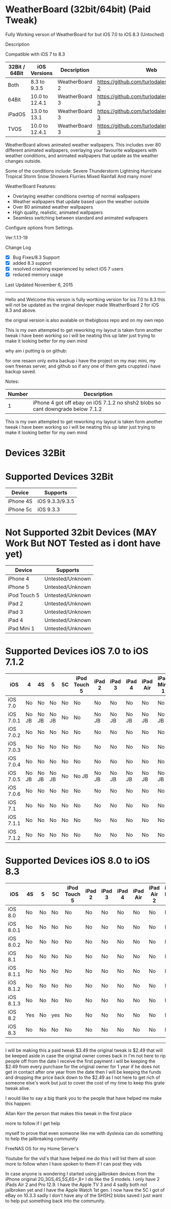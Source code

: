 # WeatherBoard (32bit/64bit) (Paid Tweak)

Fully Working verson of WeatherBoard for but iOS 7.0 to iOS 8.3 (Untoched)

Description

Compatible with iOS 7 to 8.3

| 32Bit / 64Bit | iOS Versions | Decsription | Web |
|---------|----------|----------|----------|
| Both   | 8.3 to 9.3.5      | WeatherBoard 2 | https://github.com/turlodales/weatherboard-2 |
| 64Bit  | 10.0 to 12.4.1    | WeatherBoard 3 | https://github.com/turlodales/weatherboard-3 |
| iPadOS | 13.0 to 13.1      | WeatherBoard 3 | https://github.com/turlodales/weatherboard-3 |
| TVOS   | 10.0 to 12.4.1    | WeatherBoard 3 | https://github.com/turlodales/weatherboard-3 |

WeatherBoard allows animated weather wallpapers. This includes over 80 different animated wallpapers, overlaying your favourite wallpapers with weather conditions, and animated wallpapers that update as the weather changes outside.

Some of the conditions include:
Severe Thunderstorm
Lightning
Hurricane
Tropical Storm
Snow Showers
Flurries
Mixed Rainfall
And many more!

WeatherBoard Features:
- Overlaying weather conditions overtop of normal wallpapers
- Weather wallpapers that update based upon the weather outside
- Over 80 animated weather wallpapers
- High quality, realistic, animated wallpapers
- Seamless switching between standard and animated wallpapers

Configure options from Settings.

Ver:1.1.1-19

Change Log

- [x] Bug Fixes/8.3 Support
- [x] added 8.3 support
- [x] resolved crashing experienced by select iOS 7 users
- [x] reduced memory usage

Last Updated 	November 6, 2015

-----------------------------------------------------------------------------------------------------------------------------

Hello and Welcome this verson is fully wortking version for ios 7.0 to 8.3 this will not be updated as the orginal devloper made WeatherBoard 2 for iOS 8.3 and above.

the orignal version is also avalable on thebigboss repo and on my own repo 

This is my own attempted to get reworking my layout is taken form another tweak i have been working so i will be neating this up later just trying to make it looking better for my own mind

why am i putting is on github:

for one resaon only extra backup i have the project on my mac mini, my own freenas server, and github so if any one of them gets cruppted i have backup saved.

Notes: 

| Number | Decsription |
|---------|----------|
| 1 | iPhone 4 got off ebay on iOS 7.1.2 no shsh2 blobs so cant downgrade below 7.1.2 |


This is my own attempted to get reworking my layout is taken form another tweak i have been working so i will be neating this up later just trying to make it looking better for my own mind


# Devices 32Bit

# Supported Devices 32Bit
| Device | Supports |
|---------|----------|
| iPhone 4S | iOS 9.3.3/9.3.5 |
| iPhone 5c | iOS 9.3.3 |

# Not Supported 32bit Devices (MAY Work But NOT Tested as i dont have yet)
| Device | Supports |
|---------|----------|
| iPhone 4 | Untested/Unknown |
| iPhone 5 | Untested/Unknown |
| iPod Touch 5 | Untested/Unknown |
| iPad 2 | Untested/Unknown |
| iPad 3 | Untested/Unknown |
| iPad 4 | Untested/Unknown |
| iPad Mini 1 | Untested/Unknown |


# Supported Devices iOS 7.0 to iOS 7.1.2 
|iOS       |4    |4S   |5    |5C  |iPod Touch 5     |iPad 2|iPad 3|iPad 4|iPad Air|iPad Mini 1|
|----------|----------|----------|----------|----------|----------|----------|----------|----------|----------|----------|
|iOS 7.0   | No  | No  |No   |No  |No               |No    |No    |No    |No      |No         |
|iOS 7.0.1 |No JB|No JB|No JB|No  |No               |No JB |No JB |No JB |No JB   |No JB      |
|iOS 7.0.2 |No   |No   |No   |No  |No               |No    |No    |No    |No      |No         |
|iOS 7.0.3 |No   |No   |No   |No  |No               |No    |No    |No    |No      |No         |
|iOS 7.0.4 |No   |No   |No   |No  |No               |No    |No    |No    |No      |No         |
|iOS 7.0.5 |No JB|No JB|No JB|No  |No JB            |No JB |No JB |No JB |No JB   |No JB      |
|iOS 7.0.6 |No   |No   |No   |No  |No               |No    |No    |No    |No      |No         |
|iOS 7.1   |No   |No   |No   |No  |No               |No    |No    |No    |No      |No         |
|iOS 7.1.1 |No   |No   |No   |No  |No               |No    |No    |No    |No      |No         |
|iOS 7.1.2 |No   |No   |No   |No  |No               |No    |No    |No    |No      |No         |


# Supported Devices iOS 8.0 to iOS 8.3
|iOS       |4S  |5    |5C   |iPod Touch 5|iPad 2|iPad 3|iPad 4|iPad Air|iPad Air 2|iPad Mini 1|
|----------|----------|----------|----------|----------|----------|----------|----------|----------|----------|----------|
|iOS 8.0   |No  |No   |No   |No          |No    |No    |No    |No      |No        |No         |
|iOS 8.0.1 |No  |No   |No   |No          |No    |No    |No    |No      |No        |No         |
|iOS 8.0.2 |No  |No   |No   |No          |No    |No    |No    |No      |No        |No         |
|iOS 8.1   |No  |No   |No   |No          |No    |No    |No    |No      |No        |No         |
|iOS 8.1.1 |No  |No   |No   |No          |No    |No    |No    |No      |No        |No         |
|iOS 8.1.2 |No  |No   |No   |No          |No    |No    |No    |No      |No        |No         |
|iOS 8.1.3 |No  |No   |No   |No          |No    |No    |No    |No      |No        |No         |
|iOS 8.2   |Yes |No   |yes  |No          |No    |No    |No    |No      |No        |No         |
|iOS 8.3   |No  |No   |No   |No          |No    |No    |No    |No      |No        |No         |

--------------------------------------------------------------------------------------------------------------------------------------------

I will be making this a paid tweak $3.49 the original tweak is $2.49 that will be keeped aside in case the original owner comes back in I'm not here to rip people off from the date I receive the first payment i will be keeping the $2.49 from every purchase for the original owner for 1 year if he does not get in contact after one year from the date then I will be keeping the funds and dropping the price back down to the $2.49 as I not here to get rich of someone else's work but just to cover the cost of my time to keep this grate tweak alive.

I would like to say a big thank you to the people that have helped me make this happen:

Allan Kerr the person that makes this tweak in the first place

more to follow if I get help

myself to prove that even someone like me with dyslexia can do something to help the jailbreaking community

FreeNAS OS for my Home Server's

Youtube for the vid's that have helped me do this I will list them all soon more to follow when I have spoken to them if I can post they vids

In case anyone is wondering I started using jailbroken devices from the iPhone original 2G,3GS,4S,5S,6S+,8+ I do like the S models. I only have 2 iPads Air 2 and Pro 12.9. I have the Apple TV 3 and 4 sadly both not jailbroken yet and I have the Apple Watch 1st gen. I now have the 5C I got of eBay on 10.3.3 sadly I don't have any of the SHSH2 blobs saved I just want to help put something back into the community.

